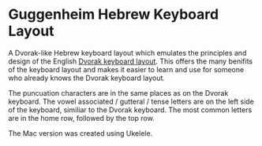 # Guggenheim Hebrew Keyboard Layout

A Dvorak-like Hebrew keyboard layout which emulates the principles and design of the English [Dvorak keyboard layout](https://en.wikipedia.org/wiki/Dvorak_keyboard_layout).  This offers the many benifits of the keyboard layout and makes it easier to learn and use for someone who already knows the Dvorak keyboard layout.

The puncuation characters are in the same places as on the Dvorak keyboard.  The vowel associated / gutteral / tense letters are on the left side of the keyboard, similiar to the Dvorak keyboard.  The most common letters are in the home row, followed by the top row.

The Mac version was created using Ukelele.
